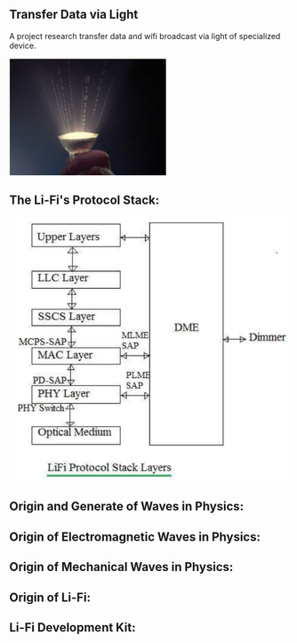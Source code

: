 ## Transfer Data via Light

A project research transfer data and wifi broadcast via light of specialized device.

![](/images/lifi-illustrative.PNG/)

## The Li-Fi's Protocol Stack:

![](/images/protocol-stack-lifi.PNG)

## Origin and Generate of Waves in Physics:
## Origin of  Electromagnetic Waves in Physics:
## Origin of Mechanical Waves in Physics:
## Origin of Li-Fi:
## Li-Fi Development Kit:
